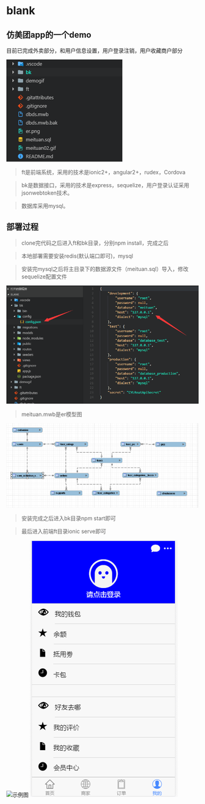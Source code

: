 # blank
## 仿美团app的一个demo
目前已完成外卖部分，和用户信息设置，用户登录注销，用户收藏商户部分

![示例图](https://github.com/Chaiyelu/blank/blob/master/demogif/TIM%E6%88%AA%E5%9B%BE20170903134938.png)

> ft是前端系统，采用的技术是ionic2+，angular2+，rudex，Cordova

> bk是数据接口，采用的技术是express，sequelize，用户登录认证采用jsonwebtoken技术。

> 数据库采用mysql。

## 部署过程
> clone完代码之后进入ft和bk目录，分别npm install，完成之后

> 本地部署需要安装redis(默认端口即可)，mysql

> 安装完mysql之后将主目录下的数据源文件（meituan.sql）导入，修改sequelize配置文件

![示例图](https://github.com/Chaiyelu/blank/blob/master/demogif/TIM%E5%9B%BE%E7%89%8720170903135620.png)

> meituan.mwb是er模型图

![示例图](https://github.com/Chaiyelu/blank/blob/master/demogif/TIM%E5%9B%BE%E7%89%8720170903142408.png)

> 安装完成之后进入bk目录npm start即可

> 最后进入前端ft目录ionic serve即可


![示例图](https://github.com/Chaiyelu/blank/blob/master/meituan02.gif)
![示例图](https://github.com/Chaiyelu/blank/blob/master/demogif/%E6%B3%A8%E5%86%8C%E6%B5%81%E7%A8%8B1.gif)
